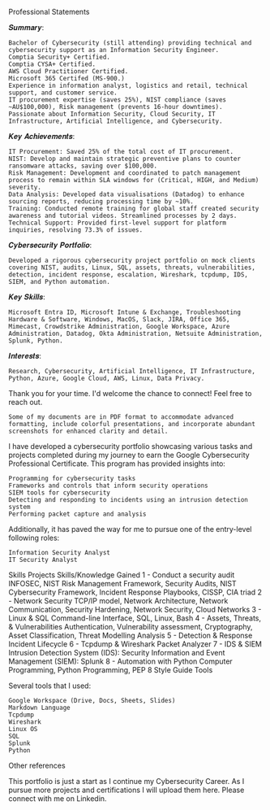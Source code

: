 Professional Statements

𝑺𝒖𝒎𝒎𝒂𝒓𝒚:

    Bachelor of Cybersecurity (still attending) providing technical and cybersecurity support as an Information Security Engineer.
    Comptia Security+ Certified.
    Comptia CYSA+ Certified.
    AWS Cloud Practitioner Certified.
    Microsoft 365 Certifed (MS-900.)
    Experience in information analyst, logistics and retail, technical support, and customer service.
    IT procurement expertise (saves 25%), NIST compliance (saves ~AU$100,000), Risk management (prevents 16-hour downtimes).
    Passionate about Information Security, Cloud Security, IT Infrastructure, Artificial Intelligence, and Cybersecurity.

𝑲𝒆𝒚 𝑨𝒄𝒉𝒊𝒆𝒗𝒆𝒎𝒆𝒏𝒕𝒔:

    IT Procurement: Saved 25% of the total cost of IT procurement.
    NIST: Develop and maintain strategic preventive plans to counter ransomware attacks, saving over $100,000.
    Risk Management: Development and coordinated to patch management process to remain within SLA windows for (Critical, HIGH, and Medium) severity.
    Data Analysis: Developed data visualisations (Datadog) to enhance sourcing reports, reducing processing time by ~10%.
    Training: Conducted remote training for global staff created security awareness and tutorial videos. Streamlined processes by 2 days.
    Technical Support: Provided first-level support for platform inquiries, resolving 73.3% of issues.
  

𝑪𝒚𝒃𝒆𝒓𝒔𝒆𝒄𝒖𝒓𝒊𝒕𝒚 𝑷𝒐𝒓𝒕𝒇𝒐𝒍𝒊𝒐:

    Developed a rigorous cybersecurity project portfolio on mock clients covering NIST, audits, Linux, SQL, assets, threats, vulnerabilities, detection, incident response, escalation, Wireshark, tcpdump, IDS, SIEM, and Python automation.

𝑲𝒆𝒚 𝑺𝒌𝒊𝒍𝒍𝒔:

    Microsoft Entra ID, Microsoft Intune & Exchange, Troubleshooting Hardware & Software, Windows, MacOS, Slack, JIRA, Office 365, Mimecast, Crowdstrike Administration, Google Workspace, Azure Administration, Datadog, Okta Administration, Netsuite Administration, Splunk, Python.

𝑰𝒏𝒕𝒆𝒓𝒆𝒔𝒕𝒔:

    Research, Cybersecurity, Artificial Intelligence, IT Infrastructure, Python, Azure, Google Cloud, AWS, Linux, Data Privacy.

Thank you for your time. I'd welcome the chance to connect! Feel free to reach out.

    Some of my documents are in PDF format to accommodate advanced formatting, include colorful presentations, and incorporate abundant screenshots for enhanced clarity and detail.

I have developed a cybersecurity portfolio showcasing various tasks and projects completed during my journey to earn the Google Cybersecurity Professional Certificate. This program has provided insights into:

    Programming for cybersecurity tasks
    Frameworks and controls that inform security operations
    SIEM tools for cybersecurity
    Detecting and responding to incidents using an intrusion detection system
    Performing packet capture and analysis

Additionally, it has paved the way for me to pursue one of the entry-level following roles:

    Information Security Analyst
    IT Security Analyst
    

Skills
Projects 	Skills/Knowledge Gained
1 - Conduct a security audit 	INFOSEC, NIST Risk Management Framework, Security Audits, NIST Cybersecurity Framework, Incident Response Playbooks, CISSP, CIA triad
2 - Network Security 	TCP/IP model, Network Architecture, Network Communication, Security Hardening, Network Security, Cloud Networks
3 - Linux & SQL 	Command-line Interface, SQL, Linux, Bash
4 - Assets, Threats, & Vulnerabilities 	Authentication,  Vulnerability assessment, Cryptography, Asset Classification, Threat Modelling Analysis
5 - Detection & Response 	Incident Lifecycle
6 - Tcpdump & Wireshark 	Packet Analyzer
7 - IDS & SIEM 	Intrusion Detection System (IDS): Security Information and Event Management (SIEM): Splunk
8 - Automation with Python 	Computer Programming, Python Programming, PEP 8 Style Guide
Tools

Several tools that I used:

    Google Workspace (Drive, Docs, Sheets, Slides)
    Markdown Language
    Tcpdump
    Wireshark
    Linux OS
    SQL
    Splunk
    Python

Other references

This portfolio is just a start as I continue my Cybersecurity Career. As I pursue more projects and certifications I will upload them here. Please connect with me on Linkedin.
